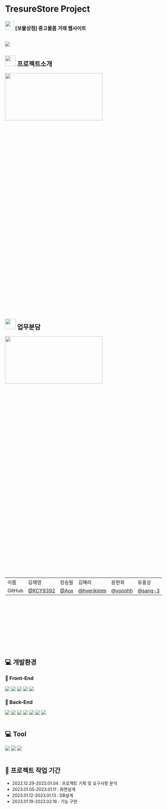 

# TresureStore Project
### <img src="https://user-images.githubusercontent.com/113049166/222701255-57c223fd-a368-4b50-9652-4ed673b8bbc9.png"  width="30px" height="30px"> [보물상점] 중고물품 거래 웹사이트

<br>
<img src="https://user-images.githubusercontent.com/113049166/222695436-f13080cf-3368-4ac3-bd54-d8d846da79db.png">

<br>

## <img src="https://user-images.githubusercontent.com/113049166/222699301-ce14e886-186b-4241-91fc-132ba832cbe9.png" width="35px" height="35px"> 프로젝트소개

 <img src="https://user-images.githubusercontent.com/113049166/222696648-d8bdf736-c709-49b7-813b-c4af698b87b2.png" width="80%" height="20%">

<br>

## <img src="https://user-images.githubusercontent.com/113049166/222700339-680fc1d0-6047-48e2-8f3e-4c55c9916e82.png" width="35px" height="35px"> 업무분담

 <img src="https://user-images.githubusercontent.com/113049166/222700655-f33dfb56-5f10-456e-8dbd-236d120398b9.png" width="80%" height="20%">

<table style="margin-left: auto; margin-right: auto; width: 600px; height: 200px;">
            <tr>
                <td>이름</td>
                <td>김채영</td>
                <td>정승필</td>
                <td>김혜리</td>
                <td>윤현희</td>
                <td>유홍상</td>
            </tr>
            <tr>
                <td>GitHub</td>
                <td><a href="https://github.com/KCY9392">@KCY9392</a></td>
                <td><a href="https://github.com/Ssspil">@Aox</a></td>
                <td><a href="https://github.com/hyerikimm">@hyerikimm</a></td>
                <td><a href="https://github.com/yoonhh">@yoonhh</a></td>
                <td><a href="https://github.com/sang-3">@sang-3</a></td>
            </tr>
  </table>
  
  <br>
  
## :computer: 개발환경
### :pencil: Front-End
<div>
	<img src="https://img.shields.io/badge/HTML5-E34F26?style=flat&logo=HTML5&logoColor=white" />
	<img src="https://img.shields.io/badge/CSS3-1572B6?style=flat&logo=CSS3&logoColor=white" />
	<img src="https://img.shields.io/badge/JavaScript-F7DF1E?style=flat&logo=JavaScript&logoColor=white" />
	<img src="https://img.shields.io/badge/jQuery-0769AD?style=flat&logo=jQuery&logoColor=white" />	
	<img src="https://img.shields.io/badge/Bootstrap-7952B3?style=flat&logo=Bootstrap&logoColor=white" />
</div>

 ### :pencil: Back-End
<div>
	<img src="https://img.shields.io/badge/Java-007396?style=flat&logo=Java&logoColor=white" />
	<img src="https://img.shields.io/badge/Oracle-F80000?style=flat&logo=Oracle&logoColor=white" />
	<img src="https://img.shields.io/badge/Apache Tomcat-F8DC75?style=flat&logo=Apache Tomcat&logoColor=white" />
	<img src="https://user-images.githubusercontent.com/113049166/222707121-ef026546-b995-4c35-8cdd-5dcd1e5825d5.svg" />
	<img src="https://user-images.githubusercontent.com/113049166/222707252-fc23c89e-a4f6-49a0-b550-7b26aa323fad.svg" />
	<img src="https://user-images.githubusercontent.com/113049166/222707283-1d75770f-1c1d-441d-bccf-2d045850600f.svg" />
	<img src="https://user-images.githubusercontent.com/113049166/222707320-eada9a30-6441-4f77-aea9-511da0362e0b.svg" />

</div>

<br>

 ## :computer: Tool	
<div>
   <img src="https://img.shields.io/badge/STS-2C2255?style=flat&logo=Spring IDE&logoColor=#6DB33F" />
   <img src="https://user-images.githubusercontent.com/113049166/222707017-2ccd3220-e336-4d1f-8d7d-17bc07615d48.svg" />
   <img src="https://img.shields.io/badge/GitHub-181717?style=flat&logo=GitHub&logoColor=white" />	
</div>

<br>

## :book: 프로젝트 작업 기간
- 2022.12.29-2023.01.04 : 프로젝트 기획 및 요구사항 분석
- 2023.01.05-2023.01.11 : 화면설계 
- 2023.01.12-2023.01.13 : DB설계
- 2023.01.19-2023.02.16 : 기능 구현
  

  
    




